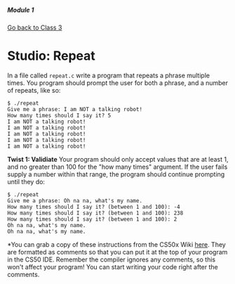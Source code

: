 ##### Module 1
[Go back to Class 3](../../class3)
# Studio: Repeat

In a file called `repeat.c` write a program that repeats a phrase multiple times. 
You program should prompt the user for both a phrase, and a number of repeats, like so:
```
$ ./repeat
Give me a phrase: I am NOT a talking robot!
How many times should I say it? 5
I am NOT a talking robot!
I am NOT a talking robot!
I am NOT a talking robot!
I am NOT a talking robot!
I am NOT a talking robot!
```

**Twist 1: Validiate**
Your program should only accept values that are at least 1, 
and no greater than 100 for the "how many times" argument. 
If the user fails supply a number within that range, the program should continue prompting until they do:
```
$ ./repeat
Give me a phrase: Oh na na, what's my name.
How many times should I say it? (between 1 and 100): -4
How many times should I say it? (between 1 and 100): 238
How many times should I say it? (between 1 and 100): 2
Oh na na, what's my name.
Oh na na, what's my name.
```

*You can grab a copy of these instructions from the CS50x Wiki <a href="../../../../../../../helpful-resources/modules/module-1.md#class-3-studio-repeat" target="_blank">here</a>. They are formatted as comments so that you can put it at the top of your program in the CS50 IDE. Remember the compiler ignores any comments, so this won't affect your program! You can start writing your code right after the comments.
